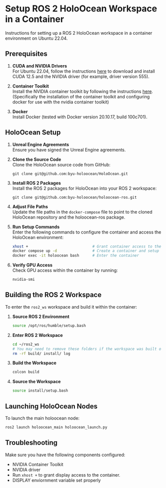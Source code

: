 Setup ROS 2 HoloOcean Workspace in a Container
=============================================

Instructions for setting up a ROS 2 HoloOcean workspace in a container environment on Ubuntu 22.04.

Prerequisites
-------------

1. **CUDA and NVIDIA Drivers**  
   For Ubuntu 22.04, follow the instructions [here](https://developer.nvidia.com/cuda-downloads?target_os=Linux&target_arch=x86_64&Distribution=Ubuntu&target_version=22.04&target_type=deb_local) to download and install CUDA 12.5 and the NVIDIA driver (for example, driver version 555).

2. **Container Toolkit**  
   Install the NVIDIA container toolkit by following the instructions [here](https://docs.nvidia.com/datacenter/cloud-native/container-toolkit/1.16.0/install-guide.html).
   (Specifically the installation of the container toolkit and configuring docker for use with the nvidia container toolkit)

4. **Docker**  
   Install Docker (tested with Docker version 20.10.17, build 100c701).

HoloOcean Setup
---------------

1. **Unreal Engine Agreements**  
   Ensure you have signed the Unreal Engine agreements.

2. **Clone the Source Code**  
   Clone the HoloOcean source code from GitHub:
   ```
   git clone git@github.com:byu-holoocean/HoloOcean.git
   ```

3. **Install ROS 2 Packages**  
   Install the ROS 2 packages for HoloOcean into your ROS 2 workspace:
   ```
   git clone git@github.com:byu-holoocean/holoocean-ros.git
   ```

4. **Adjust File Paths**  
   Update the file paths in the `docker-compose` file to point to the cloned HoloOcean repository and the holoocean-ros package.

5. **Run Setup Commands**  
   Enter the following commands to configure the container and access the HoloOcean environment:

   ```bash
   xhost +                             # Grant container access to the screen
   docker compose up -d                # Create a container and setup based on the holoocean ros image
   docker exec -it holoocean bash      # Enter the container
   ```

6. **Verify GPU Access**  
   Check GPU access within the container by running:
   ```bash
   nvidia-smi
   ```

Building the ROS 2 Workspace
----------------------------

To enter the `ros2_ws` workspace and build it within the container:

1. **Source ROS 2 Environment**
   ```bash
   source /opt/ros/humble/setup.bash
   ```

2. **Enter ROS 2 Workspace**
   ```bash
   cd ~/ros2_ws
   # You may need to remove these folders if the workspace was built outside the container
   rm -rf build/ install/ log
   ```

3. **Build the Workspace**
   ```bash
   colcon build
   ```

4. **Source the Workspace**
   ```bash
   source install/setup.bash
   ```

Launching HoloOcean Nodes
-------------------------

To launch the main holoocean node:

```bash
ros2 launch holoocean_main holoocean_launch.py
```

Troubleshooting
---------------

Make sure you have the following components configured:

- NVIDIA Container Toolkit
- NVIDIA driver
- Run `xhost +` to grant display access to the container.
- DISPLAY enviornment variable set properly
